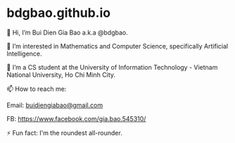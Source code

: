 # bdgbao.github.io
👋 Hi, I’m Bui Dien Gia Bao a.k.a @bdgbao.

👀 I’m interested in Mathematics and Computer Science, specifically Artificial Intelligence.

🌱 I’m a CS student at the University of Information Technology - Vietnam National University, Ho Chi Minh City.

📫 How to reach me:

Email: buidiengiabao@gmail.com

FB: https://www.facebook.com/gia.bao.545310/

⚡ Fun fact: I'm the roundest all-rounder.
